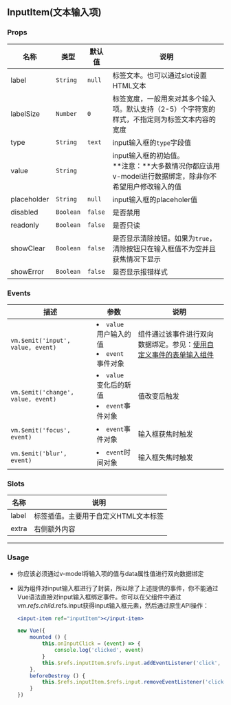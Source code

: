 InputItem(文本输入项)
-
### <a name="props">Props</a>
|名称|类型|默认值|说明|
|---|---|---|---|
|label|`String`|`null`|标签文本。也可以通过slot设置HTML文本|
|labelSize|`Number`|`0`|标签宽度，一般用来对其多个输入项。默认支持（2-5）个字符宽的样式，不指定则为标签文本内容的宽度|
|type|`String`|`text`|input输入框的`type`字段值|
|value|`String`||input输入框的初始值。<br>**注意：**大多数情况你都应该用v-model进行数据绑定，除非你不希望用户修改输入的值|
|placeholder|`String`|`null`|input输入框的placeholer值|
|disabled|`Boolean`|`false`|是否禁用|
|readonly|`Boolean`|`false`|是否只读|
|showClear|`Boolean`|`false`|是否显示清除按钮。如果为`true`，清除按钮只在输入框值不为空并且获焦情况下显示|
|showError|`Boolean`|`false`|是否显示报错样式|


### <a name="events">Events</a>
|描述|参数|说明|
|---|---|---|
|`vm.$emit('input', value, event)`|<li>`value` 用户输入的值<li>`event` 事件对象|组件通过该事件进行双向数据绑定。参见：[使用自定义事件的表单输入组件](http://rc.vuejs.org/guide/components.html#Form-Input-Components-using-Custom-Events)|
|`vm.$emit('change', value, event)`|<li>`value` 变化后的新值<li>`event`事件对象|值改变后触发|
|`vm.$emit('focus', event)`|<li>`event`事件对象|输入框获焦时触发|
|`vm.$emit('blur', event)`|<li>`event`时间对象|输入框失焦时触发|


### <a name="slots">Slots</a>
|名称|说明|
|---|---|
|label|标签插值。主要用于自定义HTML文本标签|
|extra|右侧额外内容|

***
### <a name="usage">Usage</a>
+ 你应该必须通过v-model将输入项的值与data属性值进行双向数据绑定
+ 因为组件对input输入框进行了封装，所以除了上述提供的事件，你不能通过Vue语法直接对input输入框绑定事件。你可以在父组件中通过vm.$refs.child.$refs.input获得input输入框元素，然后通过原生API操作：

	```jsx
	<input-item ref="inputItem"></input-item>
	
	new Vue({
		mounted () {
	        this.onInputClick = (event) => {
	            console.log('clicked', event)
	        }
	        this.$refs.inputItem.$refs.input.addEventListener('click', this.onInputClick)
	    },
	    beforeDestroy () {
	        this.$refs.inputItem.$refs.input.removeEventListener('click', this.onInputClick)
	    }
	})
	```
